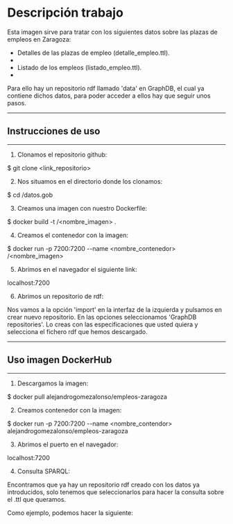 # Descripción trabajo

Esta imagen sirve para tratar con los siguientes datos sobre las plazas de empleos en Zaragoza:

- Detalles de las plazas de empleo (detalle_empleo.ttl).
- 
- Listado de los empleos (listado_empleo.ttl).
- 
Para ello hay un repositorio rdf llamado 'data' en GraphDB, el cual ya contiene dichos datos, para poder acceder a ellos hay que seguir unos pasos.

-----------------------------------------------------------------------

## Instrucciones de uso
-----------------------------------------------------------------------

1. Clonamos el repositorio github:

$ git clone <link_repositorio>


2. Nos situamos en el directorio donde los clonamos:

$ cd /datos.gob


3. Creamos una imagen con nuestro Dockerfile:

$ docker build -t <username>/<nombre_imagen> .


4. Creamos el contenedor con la imagen:

$ docker run -p 7200:7200 --name <nombre_contenedor> <username>/<nombre_imagen>


5. Abrimos en el navegador el siguiente link:

localhost:7200


6. Abrimos un repositorio de rdf:

Nos vamos a la opción 'import' en la interfaz de la izquierda y pulsamos en crear nuevo repositorio.
En las opciones seleccionamos 'GraphDB repositories'.
Lo creas con las especificaciones que usted quiera y selecciona el fichero rdf que hemos descargado.

-----------------------------------------------------------------------
## Uso imagen DockerHub
-----------------------------------------------------------------------

1. Descargamos la imagen:

$ docker pull alejandrogomezalonso/empleos-zaragoza


2. Creamos contenedor con la imagen:

$ docker run -p 7200:7200 --name <nombre_contendor> alejandrogomezalonso/empleos-zaragoza


3. Abrimos el puerto en el navegador:

localhost:7200


4. Consulta SPARQL:

Encontramos que ya hay un repositorio rdf creado con los datos ya introducidos, solo tenemos que seleccionarlos para hacer la consulta sobre el .ttl que queramos.

Como ejemplo, podemos hacer la siguiente:

